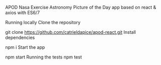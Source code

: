 APOD Nasa Exercise
Astronomy Picture of the Day app based on react & axios with ES6/7

Running locally
Clone the repository

git clone https://github.com/catrieldapice/apod-react.git
Install dependencies

npm i
Start the app

npm start
Running the tests
npm test